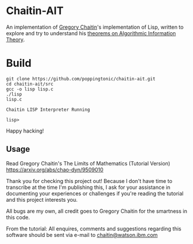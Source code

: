 # Chaitin-AIT
An implementation of [Gregory Chaitin](https://en.wikipedia.org/wiki/Gregory_Chaitin)'s implementation of Lisp, written to explore and try to understand his [theorems on Algorithmic Information Theory](https://arxiv.org/abs/chao-dyn/9509010).

# Build
```
git clone https://github.com/poppingtonic/chaitin-ait.git
cd chaitin-ait/src
gcc -o lisp lisp.c
./lisp
lisp.c

Chaitin LISP Interpreter Running

lisp> 

```
Happy hacking!

## Usage
Read Gregory Chaitin's The Limits of Mathematics (Tutorial Version) 
https://arxiv.org/abs/chao-dyn/9509010

Thank you for checking this project out! Because I don't have time to transcribe at the time I'm publishing this, I ask for your assistance in documenting your experiences or challenges if you're reading the tutorial and this project interests you.

All bugs are my own, all credit goes to Gregory Chaitin for the smartness in this code.

From the tutorial:
All enquires, comments and suggestions regarding this software should be sent via e-mail to chaitin@watson.ibm.com
